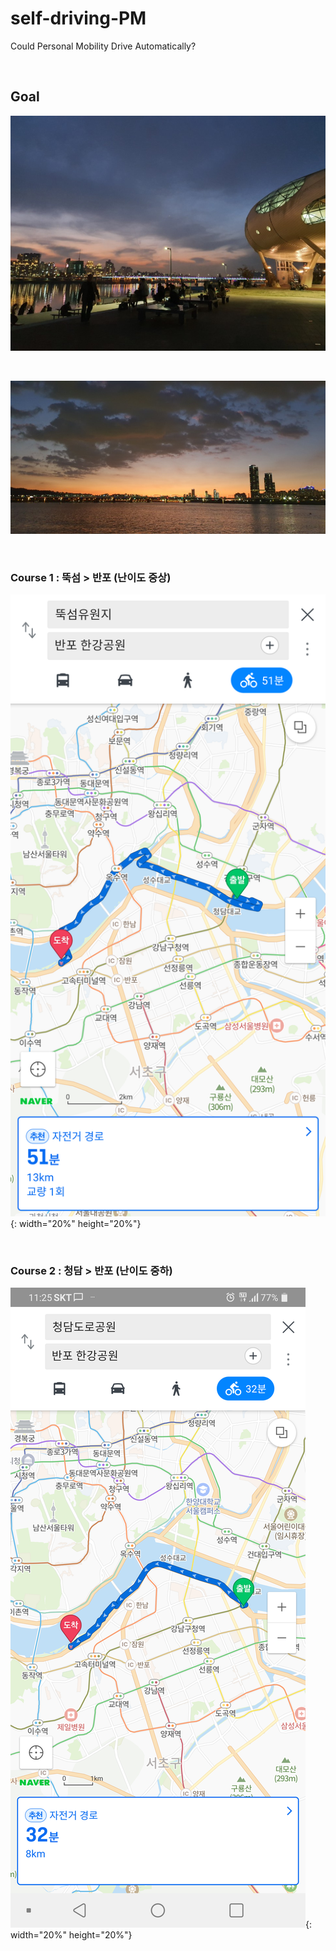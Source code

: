 # self-driving-PM
Could Personal Mobility Drive Automatically?

<br>

## Goal

![뚝섬](뚝섬유원지.png)

<br>

![반포](반포.jpg)

<br>

### Course 1 : 뚝섬 > 반포 (난이도 중상)

![뚝섬반포](뚝섬반포.png){: width="20%" height="20%"}

<br>

### Course 2 : 청담 > 반포 (난이도 중하)

![청담반포](청담반포.png){: width="20%" height="20%"}
